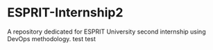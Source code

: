 # ESPRIT-Internship2
A repository dedicated for ESPRIT University second internship using DevOps methodology.
test
test
